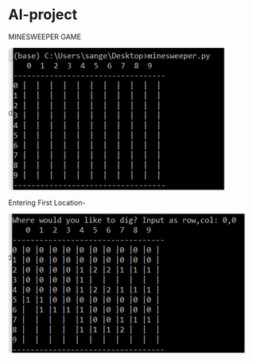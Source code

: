 # AI-project

MINESWEEPER GAME

![](images/ms1.png)

Entering First Location-

![](images/msweep.png)
